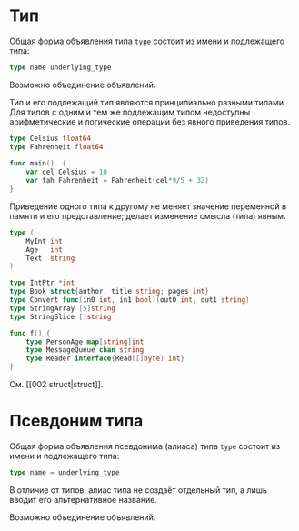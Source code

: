 # Тип
Общая форма объявления типа `type` состоит из имени и подлежащего типа:
```go
type name underlying_type
```

Возможно объединение объявлений.

Тип и его подлежащий тип являются принципиально разными типами. Для типов с одним и тем же подлежащим типом недоступны арифметические и логические операции без явного приведения типов.
```go
type Celsius float64  
type Fahrenheit float64  
  
func main()  {  
    var cel Celsius = 10
    var fah Fahrenheit = Fahrenheit(cel*9/5 + 32)
}
```

Приведение одного типа к другому не меняет значение переменной в памяти и его представление; делает изменение смысла (типа) явным.

```go
type (
	MyInt int
	Age   int
	Text  string
)

type IntPtr *int
type Book struct{author, title string; pages int}
type Convert func(in0 int, in1 bool)(out0 int, out1 string)
type StringArray [5]string
type StringSlice []string

func f() {
	type PersonAge map[string]int
	type MessageQueue chan string
	type Reader interface{Read([]byte) int}
}
```

См. [[002 struct|struct]].
# Псевдоним типа
Общая форма объявления псевдонима (алиаса) типа `type` состоит из имени и подлежащего типа:
```go
type name = underlying_type
```

В отличие от типов, алиас типа не создаёт отдельный тип, а лишь вводит его альтернативное название.

Возможно объединение объявлений.